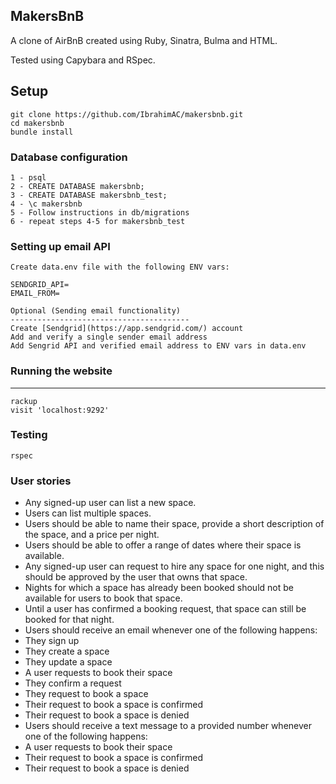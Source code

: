 MakersBnB
------
A clone of AirBnB created using Ruby, Sinatra, Bulma and HTML.

Tested using Capybara and RSpec.

Setup 
-----
```
git clone https://github.com/IbrahimAC/makersbnb.git
cd makersbnb
bundle install
```

### Database configuration
```
1 - psql
2 - CREATE DATABASE makersbnb;
3 - CREATE DATABASE makersbnb_test;
4 - \c makersbnb
5 - Follow instructions in db/migrations
6 - repeat steps 4-5 for makersbnb_test
```

### Setting up email API 
```
Create data.env file with the following ENV vars:

SENDGRID_API=
EMAIL_FROM=

Optional (Sending email functionality)
----------------------------------------
Create [Sendgrid](https://app.sendgrid.com/) account
Add and verify a single sender email address
Add Sengrid API and verified email address to ENV vars in data.env
```

### Running the website
-----
```
rackup
visit 'localhost:9292'
```

### Testing
```
rspec
```

### User stories

- Any signed-up user can list a new space.
- Users can list multiple spaces.
- Users should be able to name their space, provide a short description of the space, and a price per night.
- Users should be able to offer a range of dates where their space is available.
- Any signed-up user can request to hire any space for one night, and this should be approved by the user that owns that space.
- Nights for which a space has already been booked should not be available for users to book that space.
- Until a user has confirmed a booking request, that space can still be booked for that night.
- Users should receive an email whenever one of the following happens:
- They sign up
- They create a space
- They update a space
- A user requests to book their space
- They confirm a request
- They request to book a space
- Their request to book a space is confirmed
- Their request to book a space is denied
- Users should receive a text message to a provided number whenever one of the following happens:
- A user requests to book their space
- Their request to book a space is confirmed
- Their request to book a space is denied


